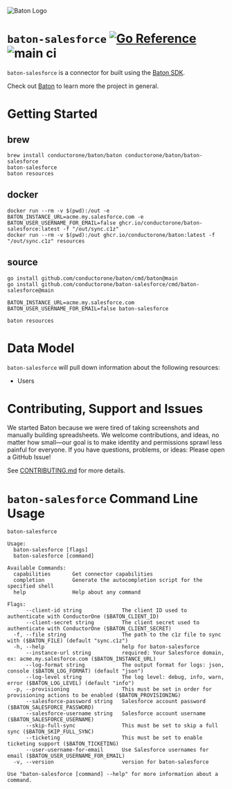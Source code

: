 ![Baton Logo](./docs/images/baton-logo.png)

# `baton-salesforce` [![Go Reference](https://pkg.go.dev/badge/github.com/conductorone/baton-salesforce.svg)](https://pkg.go.dev/github.com/conductorone/baton-salesforce) ![main ci](https://github.com/conductorone/baton-salesforce/actions/workflows/main.yaml/badge.svg)

`baton-salesforce` is a connector for built using the [Baton SDK](https://github.com/conductorone/baton-sdk).

Check out [Baton](https://github.com/conductorone/baton) to learn more the project in general.

# Getting Started

## brew

```
brew install conductorone/baton/baton conductorone/baton/baton-salesforce
baton-salesforce
baton resources
```

## docker

```
docker run --rm -v $(pwd):/out -e BATON_INSTANCE_URL=acme.my.salesforce.com -e BATON_USER_USERNAME_FOR_EMAIL=false ghcr.io/conductorone/baton-salesforce:latest -f "/out/sync.c1z"
docker run --rm -v $(pwd):/out ghcr.io/conductorone/baton:latest -f "/out/sync.c1z" resources
```

## source

```
go install github.com/conductorone/baton/cmd/baton@main
go install github.com/conductorone/baton-salesforce/cmd/baton-salesforce@main

BATON_INSTANCE_URL=acme.my.salesforce.com BATON_USER_USERNAME_FOR_EMAIL=false baton-salesforce

baton resources
```

# Data Model

`baton-salesforce` will pull down information about the following resources:
- Users

# Contributing, Support and Issues

We started Baton because we were tired of taking screenshots and manually
building spreadsheets. We welcome contributions, and ideas, no matter how
small&mdash;our goal is to make identity and permissions sprawl less painful for
everyone. If you have questions, problems, or ideas: Please open a GitHub Issue!

See [CONTRIBUTING.md](https://github.com/ConductorOne/baton/blob/main/CONTRIBUTING.md) for more details.

# `baton-salesforce` Command Line Usage

```
baton-salesforce

Usage:
  baton-salesforce [flags]
  baton-salesforce [command]

Available Commands:
  capabilities       Get connector capabilities
  completion         Generate the autocompletion script for the specified shell
  help               Help about any command

Flags:
      --client-id string             The client ID used to authenticate with ConductorOne ($BATON_CLIENT_ID)
      --client-secret string         The client secret used to authenticate with ConductorOne ($BATON_CLIENT_SECRET)
  -f, --file string                  The path to the c1z file to sync with ($BATON_FILE) (default "sync.c1z")
  -h, --help                         help for baton-salesforce
      --instance-url string          required: Your Salesforce domain, ex: acme.my.salesforce.com ($BATON_INSTANCE_URL)
      --log-format string            The output format for logs: json, console ($BATON_LOG_FORMAT) (default "json")
      --log-level string             The log level: debug, info, warn, error ($BATON_LOG_LEVEL) (default "info")
  -p, --provisioning                 This must be set in order for provisioning actions to be enabled ($BATON_PROVISIONING)
      --salesforce-password string   Salesforce account password ($BATON_SALESFORCE_PASSWORD)
      --salesforce-username string   Salesforce account username ($BATON_SALESFORCE_USERNAME)
      --skip-full-sync               This must be set to skip a full sync ($BATON_SKIP_FULL_SYNC)
      --ticketing                    This must be set to enable ticketing support ($BATON_TICKETING)
      --user-username-for-email      Use Salesforce usernames for email ($BATON_USER_USERNAME_FOR_EMAIL)
  -v, --version                      version for baton-salesforce

Use "baton-salesforce [command] --help" for more information about a command.
```
